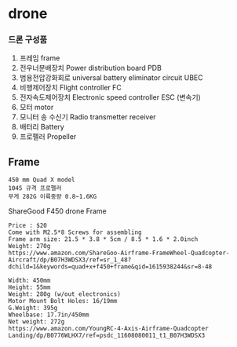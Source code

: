 # drone

### 드론 구성품
1. 프레임 frame
2. 전우너분배장치 Power distribution board PDB
3. 범용전압강화회로 universal battery eliminator circuit UBEC
4. 비행제어장치 Flight controller FC
5. 전자속도제어장치 Electronic speed controller ESC (변속기)
6. 모터 motor
7. 모니터 송 수신기 Radio transmetter receiver
8. 배터리 Battery
9. 프로펠러 Propeller

## Frame
```
450 mm Quad X model
1045 규격 프로펠러
무게 282G 이륙중량 0.8~1.6KG
```
ShareGood F450 drone Frame
```
Price : $20
Come with M2.5*8 Screws for assembling
Frame arm size: 21.5 * 3.8 * 5cm / 8.5 * 1.6 * 2.0inch
Weight: 270g
https://www.amazon.com/ShareGoo-Airframe-FrameWheel-Quadcopter-Aircraft/dp/B07H3WDSX3/ref=sr_1_48?dchild=1&keywords=quad+x+f450+frame&qid=1615938244&sr=8-48
```

```
Width: 450mm
Height: 55mm
Weight: 280g (w/out electronics)
Motor Mount Bolt Holes: 16/19mm
G.Weight: 395g
Wheelbase: 17.7in/450mm
Net weight: 272g
https://www.amazon.com/YoungRC-4-Axis-Airframe-Quadcopter Landing/dp/B0776WLHX7/ref=psdc_11608080011_t1_B07H3WDSX3
```
